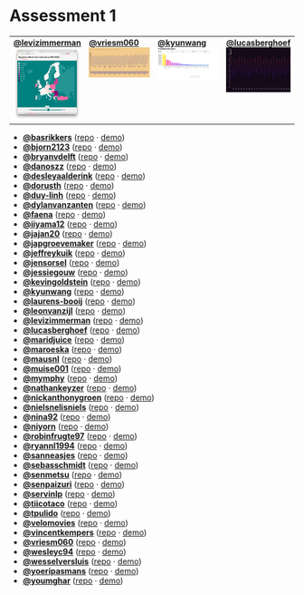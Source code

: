 # Assessment 1

<table>
  <tr valign="top">
    <td width="25%"><a href="https://github.com/levizimmerman"><strong>@levizimmerman</strong></a><br><a href="https://levizimmerman.github.io/fe3-assessment-1/"><img src="https://raw.githubusercontent.com/levizimmerman/fe3-assessment-1/master/preview.png"></a></td>
    <td width="25%"><a href="https://github.com/vriesm060"><strong>@vriesm060</strong></a><br><a href="https://vriesm060.github.io/fe3-assessment-1/"><img src="https://raw.githubusercontent.com/vriesm060/fe3-assessment-1/master/preview.png"></a></td>
    <td width="25%"><a href="https://github.com/kyunwang"><strong>@kyunwang</strong></a><br><a href="https://kyunwang.github.io/fe3-assessment-1/"><img src="https://raw.githubusercontent.com/kyunwang/fe3-assessment-1/master/images/preview.png"></a></td>
    <td width="25%"><a href="https://github.com/lucasberghoef"><strong>@lucasberghoef</strong></a><br><a href="https://lucasberghoef.github.io/fe3-assessment-1/"><img src="https://raw.githubusercontent.com/lucasberghoef/fe3-assessment-1/master/preview.png"></a></td>
  </tr>
</table>

-   [**@basrikkers**](https://github.com/basrikkers)
    ([repo](https://github.com/basrikkers/fe3-assessment-1) · [demo](https://basrikkers.github.io/fe3-assessment-1/))
-   [**@bjorn2123**](https://github.com/bjorn2123)
    ([repo](https://github.com/bjorn2123/fe3-assessment-1) · [demo](https://bjorn2123.github.io/fe3-assessment-1/))
-   [**@bryanvdelft**](https://github.com/bryanvdelft)
    ([repo](https://github.com/bryanvdelft/fe3-assessment-1) · [demo](https://bryanvdelft.github.io/fe3-assessment-1/))
-   [**@danoszz**](https://github.com/danoszz)
    ([repo](https://github.com/danoszz/fe3-assessment-1) · [demo](https://danoszz.github.io/fe3-assessment-1/))
-   [**@desleyaalderink**](https://github.com/desleyaalderink)
    ([repo](https://github.com/desleyaalderink/fe3-assessment-1) · [demo](https://desleyaalderink.github.io/fe3-assessment-1/))
-   [**@dorusth**](https://github.com/dorusth)
    ([repo](https://github.com/dorusth/fe3-assessment-1) · [demo](https://dorusth.github.io/fe3-assessment-1/))
-   [**@duy-linh**](https://github.com/duy-linh)
    ([repo](https://github.com/duy-linh/fe3-assessment-1) · [demo](https://duy-linh.github.io/fe3-assessment-1/))
-   [**@dylanvanzanten**](https://github.com/dylanvanzanten)
    ([repo](https://github.com/dylanvanzanten/fe3-assessment-1) · [demo](https://dylanvanzanten.github.io/fe3-assessment-1/))
-   [**@faena**](https://github.com/faena)
    ([repo](https://github.com/faena/fe3-assessment-1) · [demo](https://faena.github.io/fe3-assessment-1/))
-   [**@iiyama12**](https://github.com/iiyama12)
    ([repo](https://github.com/iiyama12/fe3-assessment-1) · [demo](https://iiyama12.github.io/fe3-assessment-1/))
-   [**@jajan20**](https://github.com/jajan20)
    ([repo](https://github.com/jajan20/fe3-assessment-1) · [demo](https://jajan20.github.io/fe3-assessment-1/))
-   [**@japgroevemaker**](https://github.com/japgroevemaker)
    ([repo](https://github.com/japgroevemaker/fe3-assessment-1) · [demo](https://japgroevemaker.github.io/fe3-assessment-1/))
-   [**@jeffreykuik**](https://github.com/jeffreykuik)
    ([repo](https://github.com/jeffreykuik/fe3-assessment-1) · [demo](https://jeffreykuik.github.io/fe3-assessment-1/))
-   [**@jensorsel**](https://github.com/jensorsel)
    ([repo](https://github.com/jensorsel/fe3-assessment-1) · [demo](https://jensorsel.github.io/fe3-assessment-1/))
-   [**@jessiegouw**](https://github.com/jessiegouw)
    ([repo](https://github.com/jessiegouw/fe3-assessment-1) · [demo](https://jessiegouw.github.io/fe3-assessment-1/))
-   [**@kevingoldstein**](https://github.com/kevingoldstein)
    ([repo](https://github.com/kevingoldstein/fe3-assessment-1) · [demo](https://kevingoldstein.github.io/fe3-assessment-1/))
-   [**@kyunwang**](https://github.com/kyunwang)
    ([repo](https://github.com/kyunwang/fe3-assessment-1) · [demo](https://kyunwang.github.io/fe3-assessment-1/))
-   [**@laurens-booij**](https://github.com/laurens-booij)
    ([repo](https://github.com/laurens-booij/fe3-assessment-1) · [demo](https://laurens-booij.github.io/fe3-assessment-1/))
-   [**@leonvanzijl**](https://github.com/leonvanzijl)
    ([repo](https://github.com/leonvanzijl/fe3-assessment-1) · [demo](https://leonvanzijl.github.io/fe3-assessment-1/))
-   [**@levizimmerman**](https://github.com/levizimmerman)
    ([repo](https://github.com/levizimmerman/fe3-assessment-1) · [demo](https://levizimmerman.github.io/fe3-assessment-1/))
-   [**@lucasberghoef**](https://github.com/lucasberghoef)
    ([repo](https://github.com/lucasberghoef/fe3-assessment-1) · [demo](https://lucasberghoef.github.io/fe3-assessment-1/))
-   [**@maridjuice**](https://github.com/maridjuice)
    ([repo](https://github.com/maridjuice/fe3-assessment-1) · [demo](https://maridjuice.github.io/fe3-assessment-1/))
-   [**@maroeska**](https://github.com/maroeska)
    ([repo](https://github.com/maroeska/fe3-assessment-1) · [demo](https://maroeska.github.io/fe3-assessment-1/))
-   [**@mausnl**](https://github.com/mausnl)
    ([repo](https://github.com/mausnl/fe3-assessment-1) · [demo](https://mausnl.github.io/fe3-assessment-1/))
-   [**@muise001**](https://github.com/muise001)
    ([repo](https://github.com/muise001/fe3-assessment-1) · [demo](https://muise001.github.io/fe3-assessment-1/))
-   [**@mymphy**](https://github.com/mymphy)
    ([repo](https://github.com/mymphy/fe3-assessment-1) · [demo](https://mymphy.github.io/fe3-assessment-1/))
-   [**@nathankeyzer**](https://github.com/nathankeyzer)
    ([repo](https://github.com/nathankeyzer/fe3-assessment-1) · [demo](https://nathankeyzer.github.io/fe3-assessment-1/))
-   [**@nickanthonygroen**](https://github.com/nickanthonygroen)
    ([repo](https://github.com/nickanthonygroen/fe3-assessment-1) · [demo](https://nickanthonygroen.github.io/fe3-assessment-1/))
-   [**@nielsnelisniels**](https://github.com/nielsnelisniels)
    ([repo](https://github.com/nielsnelisniels/fe3-assessment-1) · [demo](https://nielsnelisniels.github.io/fe3-assessment-1/))
-   [**@nina92**](https://github.com/nina92)
    ([repo](https://github.com/nina92/fe3-assessment-1) · [demo](https://nina92.github.io/fe3-assessment-1/))
-   [**@niyorn**](https://github.com/niyorn)
    ([repo](https://github.com/niyorn/fe3-assessment-1) · [demo](https://niyorn.github.io/fe3-assessment-1/))
-   [**@robinfrugte97**](https://github.com/robinfrugte97)
    ([repo](https://github.com/robinfrugte97/fe3-assessment-1) · [demo](https://robinfrugte97.github.io/fe3-assessment-1/))
-   [**@ryannl1994**](https://github.com/ryannl1994)
    ([repo](https://github.com/ryannl1994/fe3-assessment-1) · [demo](https://ryannl1994.github.io/fe3-assessment-1/))
-   [**@sanneasjes**](https://github.com/sanneasjes)
    ([repo](https://github.com/sanneasjes/fe3-assessment-1) · [demo](https://sanneasjes.github.io/fe3-assessment-1/))
-   [**@sebasschmidt**](https://github.com/sebasschmidt)
    ([repo](https://github.com/sebasschmidt/fe3-assessment-1) · [demo](https://sebasschmidt.github.io/fe3-assessment-1/))
-   [**@senmetsu**](https://github.com/senmetsu)
    ([repo](https://github.com/senmetsu/fe3-assessment-1) · [demo](https://senmetsu.github.io/fe3-assessment-1/))
-   [**@senpaizuri**](https://github.com/senpaizuri)
    ([repo](https://github.com/senpaizuri/fe3-assessment-1) · [demo](https://senpaizuri.github.io/fe3-assessment-1/))
-   [**@servinlp**](https://github.com/servinlp)
    ([repo](https://github.com/servinlp/fe3-assessment-1) · [demo](https://servinlp.github.io/fe3-assessment-1/))
-   [**@tiicotaco**](https://github.com/tiicotaco)
    ([repo](https://github.com/tiicotaco/fe3-assessment-1) · [demo](https://tiicotaco.github.io/fe3-assessment-1/))
-   [**@tpulido**](https://github.com/tpulido)
    ([repo](https://github.com/tpulido/fe3-assessment-1) · [demo](https://tpulido.github.io/fe3-assessment-1/))
-   [**@velomovies**](https://github.com/velomovies)
    ([repo](https://github.com/velomovies/fe3-assessment-1) · [demo](https://velomovies.github.io/fe3-assessment-1/))
-   [**@vincentkempers**](https://github.com/vincentkempers)
    ([repo](https://github.com/vincentkempers/fe3-assessment-1) · [demo](https://vincentkempers.github.io/fe3-assessment-1/))
-   [**@vriesm060**](https://github.com/vriesm060)
    ([repo](https://github.com/vriesm060/fe3-assessment-1) · [demo](https://vriesm060.github.io/fe3-assessment-1/))
-   [**@wesleyc94**](https://github.com/wesleyc94)
    ([repo](https://github.com/wesleyc94/fe3-assessment-1) · [demo](https://wesleyc94.github.io/fe3-assessment-1/))
-   [**@wesselversluis**](https://github.com/wesselversluis)
    ([repo](https://github.com/wesselversluis/fe3-assessment-1) · [demo](https://wesselversluis.github.io/fe3-assessment-1/))
-   [**@yoeripasmans**](https://github.com/yoeripasmans)
    ([repo](https://github.com/yoeripasmans/fe3-assessment-1) · [demo](https://yoeripasmans.github.io/fe3-assessment-1/))
-   [**@youmghar**](https://github.com/youmghar)
    ([repo](https://github.com/youmghar/fe3-assessment-1) · [demo](https://youmghar.github.io/fe3-assessment-1/))

